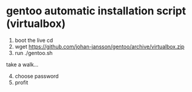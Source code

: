 # gentoo automatic installation script (virtualbox)

1. boot the live cd
2. wget https://github.com/johan-jansson/gentoo/archive/virtualbox.zip
3. run ./gentoo.sh

take a walk...

4. choose password
5. profit
